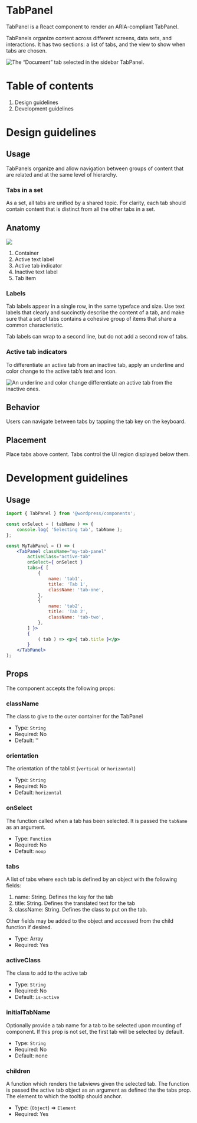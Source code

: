 # TabPanel

TabPanel is a React component to render an ARIA-compliant TabPanel. 

TabPanels organize content across different screens, data sets, and interactions. It has two sections: a list of tabs, and the view to show when tabs are chosen. 

![The “Document” tab selected in the sidebar TabPanel.](https://wordpress.org/gutenberg/files/2019/01/s_E36D9C9B8FFA15A1A8CE224E422535A12B016F88884089575F9998E52016A49F_1541785098230_TabPanel.png)

# Table of contents

1. Design guidelines
2. Development guidelines

# Design guidelines

## Usage

TabPanels organize and allow navigation between groups of content that are related and at the same level of hierarchy.

### Tabs in a set
As a set, all tabs are unified by a shared topic. For clarity, each tab should contain content that is distinct from all the other tabs in a set. 

## Anatomy

![](https://wordpress.org/gutenberg/files/2019/01/s_E36D9C9B8FFA15A1A8CE224E422535A12B016F88884089575F9998E52016A49F_1541787297310_TabPanelAnatomy.png)

1. Container
2. Active text label
3. Active tab indicator
4. Inactive text label
5. Tab item

### Labels

Tab labels appear in a single row, in the same typeface and size. Use text labels that clearly and succinctly describe the content of a tab, and make sure that a set of tabs contains a cohesive group of items that share a common characteristic.

Tab labels can wrap to a second line, but do not add a second row of tabs.

### Active tab indicators

To differentiate an active tab from an inactive tab, apply an underline and color change to the active tab’s text and icon.

![An underline and color change differentiate an active tab from the inactive ones.](https://wordpress.org/gutenberg/files/2019/01/s_E36D9C9B8FFA15A1A8CE224E422535A12B016F88884089575F9998E52016A49F_1541787691601_TabPanelActiveTab.png)

## Behavior

Users can navigate between tabs by tapping the tab key on the keyboard.

## Placement

Place tabs above content. Tabs control the UI region displayed below them.

# Development guidelines

## Usage

```jsx
import { TabPanel } from '@wordpress/components';

const onSelect = ( tabName ) => {
	console.log( 'Selecting tab', tabName );
};

const MyTabPanel = () => (
	<TabPanel className="my-tab-panel"
		activeClass="active-tab"
		onSelect={ onSelect }
		tabs={ [
			{
				name: 'tab1',
				title: 'Tab 1',
				className: 'tab-one',
			},
			{
				name: 'tab2',
				title: 'Tab 2',
				className: 'tab-two',
			},
		] }>
		{
			( tab ) => <p>{ tab.title }</p>
		}
	</TabPanel>
);
```

## Props

The component accepts the following props:

### className

The class to give to the outer container for the TabPanel

- Type: `String`
- Required: No
- Default: ''

### orientation

The orientation of the tablist (`vertical` or `horizontal`)

- Type: `String`
- Required: No
- Default: `horizontal`

### onSelect

The function called when a tab has been selected. It is passed the `tabName` as an argument.

- Type: `Function`
- Required: No
- Default: `noop`

### tabs

A list of tabs where each tab is defined by an object with the following fields:

1. name: String. Defines the key for the tab
2. title: String. Defines the translated text for the tab
3. className: String. Defines the class to put on the tab.

Other fields may be added to the object and accessed from the child function if desired.

- Type: Array
- Required: Yes

### activeClass

The class to add to the active tab

- Type: `String`
- Required: No
- Default: `is-active`

### initialTabName

Optionally provide a tab name for a tab to be selected upon mounting of component. If this prop is not set, the first tab will be selected by default.

- Type: `String`
- Required: No
- Default: none

### children

A function which renders the tabviews given the selected tab. The function is passed the active tab object as an argument as defined the the tabs prop.
The element to which the tooltip should anchor.

- Type: (`Object`) => `Element`
- Required: Yes
